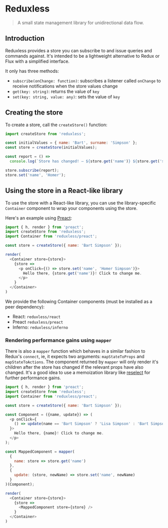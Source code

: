 # Reduxless

> A small state management library for unidirectional data flow.

## Introduction

Reduxless provides a store you can subscribe to and issue queries and commands against. It's intended to be a lightweight alternative to Redux or Flux with a simplified interface.

It only has three methods:

  - `subscribe(onChange: function)`: subscribes a listener called `onChange` to receive notifications when the store values change
  - `get(key: string)`: returns the value of `key`
  - `set(key: string, value: any)`: sets the value of `key`

## Creating the store

To create a store, call the `createStore()` function:

```js
import createStore from 'reduxless';

const initialValues = { name: 'Bart', surname: 'Simpson' };
const store = createStore(initialValues);

const report = () =>
  console.log(`Store has changed! – ${store.get('name')} ${store.get('surname')}`);

store.subscribe(report);
store.set('name', 'Homer');
```

## Using the store in a React-like library

To use the store with a React-like library, you can use the library-specific `Container` component to wrap your components using the store.

Here's an example using [Preact](https://preactjs.com/):

```js
import { h, render } from 'preact';
import createStore from 'reduxless';
import Container from 'reduxless/preact';

const store = createStore({ name: 'Bart Simpson' });

render(
  <Container store={store}>
    {store =>
      <p onClick={() => store.set('name', 'Homer Simpson')}>
        Hello there, {store.get('name')}! Click to change me.
      </p>
    }
  </Container>
)
```

We provide the following Container components (must be installed as a peer dependency):

  - React: `reduxless/react`
  - Preact `reduxless/preact`
  - Inferno: `reduxless/inferno`

### Rendering performance gains using `mapper`
There is also a `mapper` function which behaves in a similar fashion to Redux's `connect`, ie, it expects two arguments: `mapStateToProps` and `mapStateToActions`. The component returned by `mapper` will only render it's children after the store has changed if the relevant props have also changed. It's a good idea to use a memoization library like [reselect](https://github.com/reselect) for further performance gains. 

```js
import { h, render } from 'preact';
import createStore from 'reduxless';
import Container from 'reduxless/preact';

const store = createStore({ name: 'Bart Simpson' });

const Component = ({name, update}) => (
  <p onClick={
    () => update(name == 'Bart Simpson' ? 'Lisa Simpson' : 'Bart Simpson')
  }>
    Hello there, {name}! Click to change me.
  </p>
);

const MappedComponent = mapper(
  {
    name: store => store.get('name')
  }, 
  {
    update: (store, newName) => store.set('name', newName)
  }
)(Component);

render(
  <Container store={store}>
    {store =>
      <MappedComponent store={store} />
    }
  </Container>
)
```
